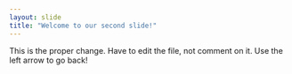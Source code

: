 ```yaml
---
layout: slide
title: "Welcome to our second slide!"
---
```

This is the proper change. Have to edit the file, not comment on it. 
Use the left arrow to go back!
